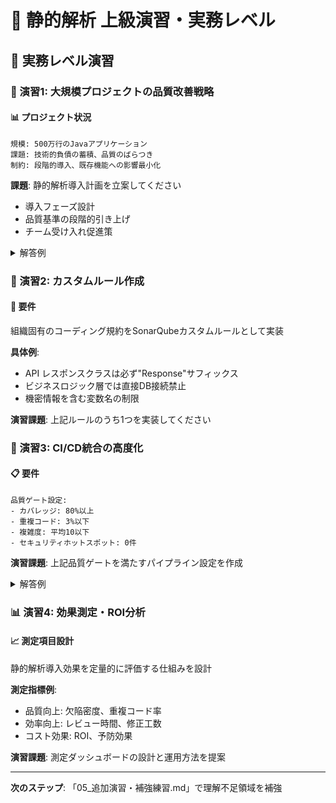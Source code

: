 # 🎯 静的解析 上級演習・実務レベル

## 🚀 実務レベル演習

### 🏢 演習1: 大規模プロジェクトの品質改善戦略

#### 📊 プロジェクト状況
```
規模: 500万行のJavaアプリケーション
課題: 技術的負債の蓄積、品質のばらつき
制約: 段階的導入、既存機能への影響最小化
```

**課題**: 静的解析導入計画を立案してください
- 導入フェーズ設計
- 品質基準の段階的引き上げ
- チーム受け入れ促進策

<details>
<summary>解答例</summary>

**3段階導入計画**:

**フェーズ1（1-2ヶ月）**:
- 基本ルールセット導入（エラーレベルのみ）
- パイロットチーム（5-10名）での試行
- ツール環境整備・操作研修

**フェーズ2（2-4ヶ月）**:
- 警告レベルルール追加
- 全チームへの展開
- 品質ダッシュボード導入

**フェーズ3（4-6ヶ月）**:
- カスタムルール導入
- 組織標準化・継続改善体制確立
</details>

### 🔧 演習2: カスタムルール作成

#### 🎯 要件
組織固有のコーディング規約をSonarQubeカスタムルールとして実装

**具体例**: 
- API レスポンスクラスは必ず"Response"サフィックス
- ビジネスロジック層では直接DB接続禁止
- 機密情報を含む変数名の制限

**演習課題**: 上記ルールのうち1つを実装してください

### 🔄 演習3: CI/CD統合の高度化

#### 📋 要件
```
品質ゲート設定:
- カバレッジ: 80%以上
- 重複コード: 3%以下  
- 複雑度: 平均10以下
- セキュリティホットスポット: 0件
```

**演習課題**: 上記品質ゲートを満たすパイプライン設定を作成

<details>
<summary>解答例</summary>
```yaml
quality_gate:
  stage: test
  script:
    - sonar-scanner -Dsonar.qualitygate.wait=true
    - |
      QUALITY_GATE=$(curl -u $SONAR_TOKEN: "$SONAR_HOST_URL/api/qualitygates/project_status?projectKey=$CI_PROJECT_NAME")
      if echo $QUALITY_GATE | grep -q "ERROR"; then
        echo "Quality gate failed"
        exit 1
      fi
  only:
    - merge_requests
    - main
```
</details>

### 📊 演習4: 効果測定・ROI分析

#### 📈 測定項目設計
静的解析導入効果を定量的に評価する仕組みを設計

**測定指標例**:
- 品質向上: 欠陥密度、重複コード率
- 効率向上: レビュー時間、修正工数
- コスト効果: ROI、予防効果

**演習課題**: 測定ダッシュボードの設計と運用方法を提案

---
**次のステップ**: 「05_追加演習・補強練習.md」で理解不足領域を補強